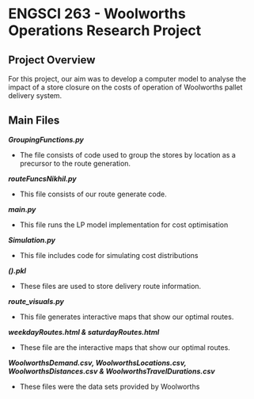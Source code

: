 # ENGSCI 263  - Woolworths Operations Research Project

## Project Overview
For this project, our aim was to develop a computer model to analyse the impact of a store closure
on the costs of operation of Woolworths pallet delivery system.

## Main Files
***GroupingFunctions.py***
  * The file consists of code used to group the stores by location as a precursor to the route generation.

***routeFuncsNikhil.py***
  * This file consists of our route generate code.

***main.py***
  * This file runs the LP model implementation for cost optimisation

***Simulation.py***
  * This file includes code for simulating cost distributions

***().pkl***
  * These files are used to store delivery route information.

***route_visuals.py***
  * This file generates interactive maps that show our optimal routes.

***weekdayRoutes.html & saturdayRoutes.html***
  * These file are the interactive maps that show our optimal routes.

***WoolworthsDemand.csv, WoolworthsLocations.csv, WoolworthsDistances.csv & WoolworthsTravelDurations.csv***
  * These files were the data sets provided by Woolworths
